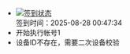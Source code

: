 - [![签到状态](https://github.com/womade/Cloud189-Actions/actions/workflows/main.yml/badge.svg?branch=main)](https://github.com/womade/Cloud189-Actions/actions/workflows/main.yml) <br> 签到时间：2025-08-28 00:47:34
- 开始执行帐号1
- 设备ID不存在，需要二次设备校验
